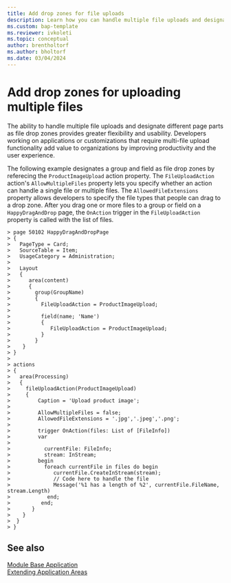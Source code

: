 ```yaml
---
title: Add drop zones for file uploads
description: Learn how you can handle multiple file uploads and designate different page parts as file drop zones.
ms.custom: bap-template
ms.reviewer: ivkoleti
ms.topic: conceptual
author: brentholtorf
ms.author: bholtorf
ms.date: 03/04/2024
---
```

# Add drop zones for uploading multiple files

The ability to handle multiple file uploads and designate different page parts as file drop zones provides greater flexibility and usability. Developers working on applications or customizations that require multi-file upload functionality add value to organizations by improving productivity and the user experience.

The following example designates a group and field as file drop zones by referecing the `ProductImageUpload` action property. The `FileUploadAction` action's `AllowMultipleFiles` property lets you specify whether an action can handle a single file or multiple files. The `AllowedFileExtensions` property allows developers to specify the file types that people can drag to a drop zone. After you drag one or more files to a group or field on a `HappyDragAndDrop` page, the `OnAction` trigger in the `FileUploadAction` property is called with the list of files.

```AL
> page 50102 HappyDragAndDropPage
> {
>   PageType = Card;
>   SourceTable = Item;
>   UsageCategory = Administration;
>
>   Layout
>   {
>      area(content)
>      {
>        group(GroupName)
>        {
>          FileUploadAction = ProductImageUpload;
>
>          field(name; 'Name')
>          {
>             FileUploadAction = ProductImageUpload;
>          }
>        }
>    }
> }
>
> actions
> {
>   area(Processing)
>   {
>     fileUploadAction(ProductImageUpload)
>     {
>         Caption = 'Upload product image';
>         
>         AllowMultipleFiles = false;
>         AllowedFileExtensions = '.jpg','.jpeg','.png';
>
>         trigger OnAction(files: List of [FileInfo])
>         var
>
>           currentFile: FileInfo;
>           stream: InStream;
>         begin
>           foreach currentFile in files do begin
>              currentFile.CreateInStream(stream);
>              // Code here to handle the file
>              Message('%1 has a length of %2', currentFile.FileName, stream.Length)
>            end;
>          end;
>       }
>    }
>  }    
> }
```

## See also

[Module Base Application](/dynamics365/business-central/application/base-application/module/base-application)  
[Extending Application Areas](devenv-extending-application-areas.md)